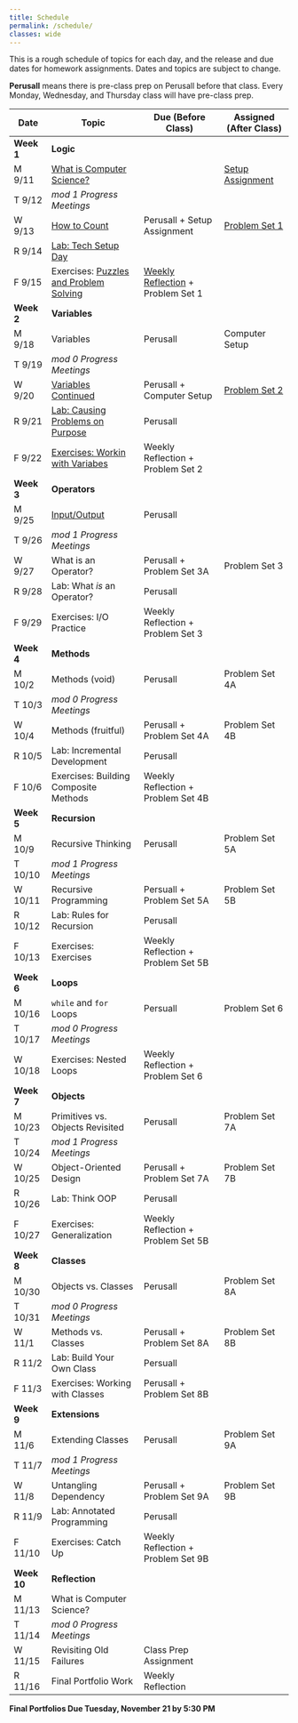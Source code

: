 ```yaml
---
title: Schedule
permalink: /schedule/
classes: wide
---
```

This is a rough schedule of topics for each day, and the release and due dates for homework assignments. Dates and topics are subject to change. 

**Perusall** means there is pre-class prep on Perusall before that class. Every Monday, Wednesday, and Thursday class will have pre-class prep. 

| Date	| Topic	| Due (Before Class) |	Assigned (After Class) |
| ------- | ----------| ------------- | -------------- |
| **Week 1** | **Logic** | | |
| M 9/11 | [What is Computer Science?][w1d1] | | [Setup Assignment][setup]
| T 9/12 | _mod 1 Progress Meetings_ 
| W 9/13 | [How to Count][w1d2]  | Perusall + Setup Assignment | [Problem Set 1][ps1]
| R 9/14 | [Lab: Tech Setup Day][w1lab] | | 
| F 9/15 | Exercises: [Puzzles and Problem Solving][w1ex] | [Weekly Reflection][reflect] + Problem Set 1 | 
| **Week 2** | **Variables** | | |
| M 9/18 | Variables | Perusall | Computer Setup
| T 9/19 | _mod 0 Progress Meetings_
| W 9/20 | [Variables Continued][w2d2] | Perusall + Computer Setup | [Problem Set 2][ps2]
| R 9/21 | [Lab: Causing Problems on Purpose][w2lab] | Perusall
| F 9/22 | [Exercises: Workin with Variabes][w2ex] | Weekly Reflection + Problem Set 2
| **Week 3** | **Operators** | | |
| M 9/25 | [Input/Output][w3d1] | Perusall |
| T 9/26 | _mod 1 Progress Meetings_
| W 9/27 | What is an Operator? | Perusall + Problem Set 3A | Problem Set 3
| R 9/28 | Lab: What _is_ an Operator? | Perusall 
| F 9/29 | Exercises: I/O Practice | Weekly Reflection + Problem Set 3
| **Week 4** | **Methods** | | |
| M 10/2 | Methods (void) | Perusall | Problem Set 4A
| T 10/3 | _mod 0 Progress Meetings_
| W 10/4 | Methods (fruitful) | Perusall + Problem Set 4A | Problem Set 4B |
| R 10/5 | Lab: Incremental Development | Perusall
| F 10/6 | Exercises: Building Composite Methods | Weekly Reflection + Problem Set 4B |
| **Week 5** | **Recursion** | | |
| M 10/9 | Recursive Thinking | Perusall | Problem Set 5A
| T 10/10 | _mod 1 Progress Meetings_
| W 10/11 | Recursive Programming | Persuall + Problem Set 5A | Problem Set 5B
| R 10/12 | Lab: Rules for Recursion | Perusall
| F 10/13 | Exercises: Exercises | Weekly Reflection + Problem Set 5B 
| **Week 6** | **Loops** | | |
| M 10/16 | `while` and `for` Loops | Persuall | Problem Set 6
| T 10/17 | _mod 0 Progress Meetings_
| W 10/18 | Exercises: Nested Loops | Weekly Reflection + Problem Set 6 | 
| **Week 7** | **Objects** | | |
| M 10/23 | Primitives vs. Objects Revisited | Perusall | Problem Set 7A
| T 10/24 | _mod 1 Progress Meetings_
| W 10/25 | Object-Oriented Design | Perusall + Problem Set 7A | Problem Set 7B
| R 10/26 | Lab: Think OOP | Perusall 
| F 10/27 | Exercises: Generalization | Weekly Reflection + Problem Set 5B
| **Week 8** | **Classes** | | |
| M 10/30 |  Objects vs. Classes | Perusall | Problem Set 8A
| T 10/31 | _mod 0 Progress Meetings_
| W 11/1 | Methods vs. Classes | Perusall + Problem Set 8A | Problem Set 8B
| R 11/2 | Lab: Build Your Own Class | Persuall
| F 11/3 | Exercises: Working with Classes | Perusall + Problem Set 8B
| **Week 9** | **Extensions** | | | 
| M 11/6 | Extending Classes | Perusall | Problem Set 9A
| T 11/7 | _mod 1 Progress Meetings_
| W 11/8 | Untangling Dependency | Perusall + Problem Set 9A | Problem Set 9B
| R 11/9 | Lab: Annotated Programming | Perusall
| F 11/10 | Exercises: Catch Up | Weekly Reflection + Problem Set 9B
| **Week 10** | **Reflection** | | |
| M 11/13 | What is Computer Science?
| T 11/14 | _mod 0 Progress Meetings_
| W 11/15 | Revisiting Old Failures | Class Prep Assignment
| R 11/16 | Final Portfolio Work | Weekly Reflection

**Final Portfolios Due Tuesday, November 21 by 5:30 PM**

[w1d1]: https://alackles.github.io/CMSC-150-FT-23/notes/w1d1
[w1d2]: https://alackles.github.io/CMSC-150-FT-23/notes/w1d2
[w1lab]: https://alackles.github.io/CMSC-150-FT-23/notes/w1lab
[w1ex]: https://alackles.github.io/CMSC-150-FT-23/notes/w1ex
[w2d2]: https://alackles.github.io/CMSC-150-FT-23/notes/w2d2
[w2lab]: https://alackles.github.io/CMSC-150-FT-23/notes/w2lab
[w2ex]: https://alackles.github.io/CMSC-150-FT-23/notes/w2ex
[w3d1]: https://alackles.github.io/CMSC-150-FT-23/notes/w3d1

[setup]: https://alackles.github.io/CMSC-150-FT-23/notes/setup
[ps1]: https://classroom.github.com/a/UHniJ3GP
[ps2]: https://classroom.github.com/a/WChiVuxg

[reflect]: https://alackles.github.io/CMSC-150-FT-23/assets/reflection.pdf
